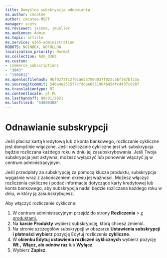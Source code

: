 ```yaml
---
title: Domyślna subskrypcja odnawiania
ms.author: cmcatee
author: cmcatee-MSFT
manager: scotv
ms.reviewer: jkinma, jmueller
ms.audience: Admin
ms.topic: article
ms.service: o365-administration
ROBOTS: NOINDEX, NOFOLLOW
localization_priority: Normal
ms.collection: Adm_O365
ms.custom:
- commerce_subscriptions
- "3043"
- "1500012"
ms.openlocfilehash: 9bf0273fc2f0ca653750d037f022c5bf367bf23a
ms.sourcegitcommit: 540a4e2515f7cfddee65519046454fc4437cd287
ms.translationtype: MT
ms.contentlocale: pl-PL
ms.lasthandoff: 08/01/2021
ms.locfileid: "53689308"
---
```

# <a name="renewing-your-subscription"></a>Odnawianie subskrypcji

Jeśli płacisz kartą kredytową lub z konta bankowego, rozliczanie cykliczne jest domyślnie włączone. Jeśli rozliczanie cykliczne jest wł. subskrypcja będzie rozliczana każdego roku w dniu jej zasubskrybowania. Jeśli Twoja subskrypcja jest aktywna, możesz wyłączyć lub ponownie włączyć ją w centrum administracyjnym.

Jeśli przedpłaty za subskrypcję za pomocą klucza produktu, subskrypcja wygaśnie wraz z zakończeniem okresu jej ważności. Możesz włączyć rozliczenia cykliczne i podać informacje dotyczące karty kredytowej lub konta bankowego, aby subskrypcja nadal będzie rozliczana każdego roku w dniu, w który ją zasubskrybujesz.

Aby włączyć rozliczanie cykliczne:

1. W centrum administracyjnym przejdź do strony **Rozliczenia**  >  [z produktami.](https://go.microsoft.com/fwlink/p/?linkid=842054)
2. Na **karcie Produkty** wybierz subskrypcję, którą chcesz zmienić.
3. Na stronie szczegółów subskrypcji w obszarze **Ustawienia subskrypcji i płatności wybierz** pozycję Edytuj rozliczenia **cykliczne**.
4. W **okienku Edytuj ustawienia rozliczeń cyklicznych** wybierz pozycję **Wł.,** **Włącz, ale odnów raz** lub **Wyłącz**.
5. Wybierz **Zapisz**. 